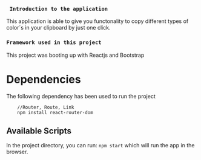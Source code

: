 ### ` Introduction to the application`

This application is able to give you functonality to copy different types of color´s in your clipboard by just one click.

### `Framework used in this project`
 This project was booting up with Reactjs and Bootstrap


# Dependencies 
The following dependency has been used to run the project
    
        //Router, Route, Link
        npm install react-router-dom


## Available Scripts

In the project directory, you can run: `npm start` which will run the app in the browser.









